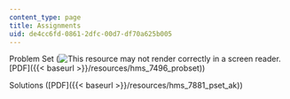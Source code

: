 ```yaml
---
content_type: page
title: Assignments
uid: de4cc6fd-0861-2dfc-00d7-df70a625b005
---
```


Problem Set (![This resource may not render correctly in a screen reader.](/images/inacessible.gif)[PDF]({{< baseurl >}}/resources/hms_7496_probset))

Solutions ([PDF]({{< baseurl >}}/resources/hms_7881_pset_ak))